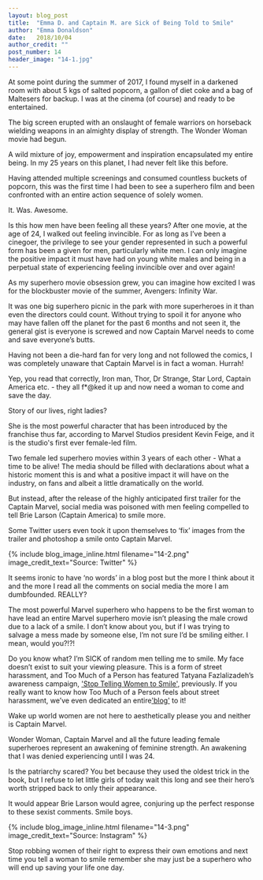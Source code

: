 ```yaml
---
layout: blog_post
title:  "Emma D. and Captain M. are Sick of Being Told to Smile"
author: "Emma Donaldson"
date:   2018/10/04
author_credit: ""
post_number: 14
header_image: "14-1.jpg"
---
```

At some point during the summer of 2017, I found myself in a darkened room with about 5 kgs of salted popcorn, a gallon of diet coke and a bag of Maltesers for backup. I was at the cinema (of course) and ready to be entertained.   

The big  screen erupted with an onslaught of female warriors on horseback wielding weapons in an almighty display of strength. The Wonder Woman movie had begun.  

A wild mixture of  joy, empowerment and inspiration encapsulated my entire being.  In my 25 years on this planet, I had never felt like this before.  

Having attended multiple screenings and consumed countless buckets of popcorn, this was the first time I had been to see a superhero film and been confronted with an entire action sequence of solely women.   

It. Was. Awesome.   

Is this how men have been feeling all these years? After one movie, at the age of 24, I walked out feeling invincible.  For as long as I’ve been a cinegoer, the privilege to see your gender represented in such a powerful form has been a given for men, particularly white men. I can only imagine the positive impact it must have had on young white males and being in a perpetual state of experiencing feeling invincible over and over again!      

As my superhero movie obsession grew, you can  imagine how excited I was for the blockbuster movie of the summer, Avengers: Infinity War.   

It was one big superhero picnic in the park with more superheroes in it than even the directors could count. Without trying to spoil it for anyone who may have fallen off the planet for the past 6 months and not seen it, the general gist is everyone is screwed and now Captain Marvel needs to come and save everyone’s butts.  

Having not been a die-hard fan for very long and not followed the comics, I was completely unaware that Captain Marvel is in fact a woman. Hurrah!   

Yep, you read that correctly, Iron man, Thor, Dr Strange, Star Lord, Captain America etc. -  they all f*@ked it up and now need a woman to come and save the day.   

Story of our lives, right ladies?   

She is the most powerful character that has been introduced by the franchise thus far, according to Marvel Studios president Kevin Feige, and it is the studio's first ever female-led film.   

Two female led superhero movies within 3 years of each other - What a time to be alive! The media should be filled with declarations about what a historic moment this is and what a positive impact it will have on the industry, on fans and albeit a little dramatically on the world.   

But instead, after the release of the highly anticipated first trailer for the Captain Marvel, social media was poisoned with men feeling compelled to  tell Brie Larson (Captain America) to smile more.  

Some Twitter users even took it upon themselves to ‘fix’ images from the trailer and photoshop a smile onto Captain Marvel.   

{% include blog_image_inline.html filename="14-2.png" image_credit_text="Source: Twitter" %}

It seems ironic to have ‘no words’ in a blog post but the more I think about it and the more I read all the comments on social media the more I am dumbfounded. REALLY?   

The most powerful Marvel superhero who happens to be the first woman to have lead an entire Marvel superhero movie isn’t pleasing the male crowd due to a lack of a smile. I don’t know about you, but if I was trying to salvage a mess made by someone else, I’m not sure I’d be smiling either. I mean, would you?!?!   

Do you know what? I’m SICK of random men telling me to smile. My face doesn’t exist to suit your viewing pleasure. This is a form of street harassment, and Too Much of a Person has featured Tatyana Fazlalizadeh’s awareness campaign, <a href="http://stoptellingwomentosmile.com" target="new">'Stop Telling Women to Smile'</a>, previously. If you really want to know how Too Much of a Person feels about street harassment, we’ve even dedicated an entire<a href="https://toomuchofaperson.com/blog/2018/07/get-them-tits-out/" target="new">'blog'</a> to it!    

Wake up world women are not here to aesthetically please you and neither is Captain Marvel.   

Wonder Woman, Captain Marvel and all the future leading female superheroes represent an awakening of feminine strength. An awakening that I was denied experiencing until I was 24.   

Is the patriarchy scared? You bet because they used the oldest trick in the book, but I refuse to let little girls of today wait this long and see their hero’s worth stripped back to only their appearance.   

It would appear Brie Larson would agree, conjuring up the perfect response to these sexist comments. Smile boys.  

{% include blog_image_inline.html filename="14-3.png" image_credit_text="Source: Instagram" %}

Stop robbing women of their right to express their own emotions and next time you tell a woman to smile remember she may just be a superhero who will end up saving your life one day.  
